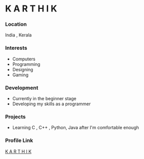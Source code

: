 # K A R T H I K

### Location

India , Kerala

### Interests
- Computers
- Programming
- Designing
- Gaming

### Development
- Currently in the beginner stage
- Developing my skills as a programmer

### Projects
- Learning C , C++ , Python, Java after I'm comfortable enough

### Profile Link

<a href ='https://github.com/karthik558'>K A R T H I K</a>